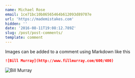 ```yaml
---
name: Michael Rose
email: 1ce71bc10b86565464b612093d89707e
url: 'https://mademistakes.com'
hidden: ''
date: '2016-08-11T19:08:12.789Z'
slug: /post/post-comments/
template: comment
---
```


Images can be added to a comment using Markdown like this

```markdown
![Bill Murray](http://www.fillmurray.com/600/400)
```

![Bill Murray](http://www.fillmurray.com/600/400)
